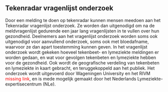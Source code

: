 ## Tekenradar vragenlijst onderzoek
Door een melding te doen op tekenradar kunnen mensen meedoen aan het Tekenradar vragenlijst onderzoek. Ze worden dan uitgenodigd om na de meldvragenlijst gedurende een jaar lang vragenlijsten in te vullen over hun gezondheid. Deelnemers aan het vragenlijst onderzoek worden soms ook uitgenodigd voor aanvullend onderzoek, soms ook met bloedafname, waarvoor ze dan apart toestemming kunnen geven. In het vragenlijst onderzoek wordt gekeken hoeveel tekenbeet- en lymeziekte meldingen er worden gedaan, en wat voor gevolgen tekenbeten en lymeziekte hebben voor de gezondheid. Ook wordt de geografische verdeling van tekenbeten en lymeziekte in kaart gebracht, en teruggekoppeld aan het publiek. Het onderzoek wordt uitgevoerd door Wageningen University en het RIVM <span style="color:red">missing link</span>, en is mede mogelijk gemaakt door het Nederlands Lymeziekte-expertisecentrum (NLe).
